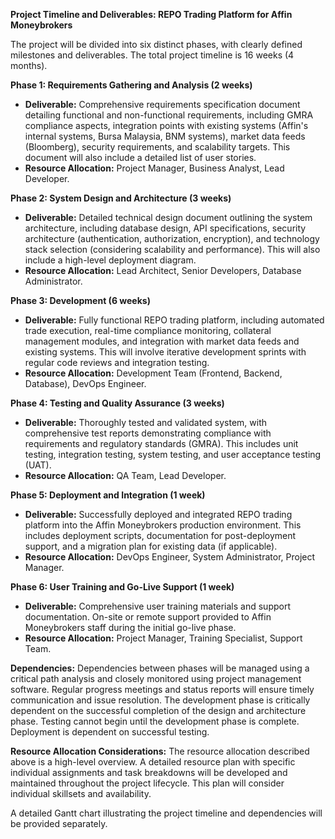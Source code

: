 **Project Timeline and Deliverables: REPO Trading Platform for Affin Moneybrokers**

The project will be divided into six distinct phases, with clearly defined milestones and deliverables.  The total project timeline is 16 weeks (4 months).

**Phase 1: Requirements Gathering and Analysis (2 weeks)**

*   **Deliverable:** Comprehensive requirements specification document detailing functional and non-functional requirements, including GMRA compliance aspects, integration points with existing systems (Affin's internal systems, Bursa Malaysia, BNM systems), market data feeds (Bloomberg), security requirements, and scalability targets.  This document will also include a detailed list of user stories.
*   **Resource Allocation:** Project Manager, Business Analyst, Lead Developer.

**Phase 2: System Design and Architecture (3 weeks)**

*   **Deliverable:**  Detailed technical design document outlining the system architecture, including database design, API specifications, security architecture (authentication, authorization, encryption), and technology stack selection (considering scalability and performance).  This will also include a high-level deployment diagram.
*   **Resource Allocation:** Lead Architect, Senior Developers, Database Administrator.

**Phase 3: Development (6 weeks)**

*   **Deliverable:**  Fully functional REPO trading platform, including automated trade execution, real-time compliance monitoring, collateral management modules, and integration with market data feeds and existing systems.  This will involve iterative development sprints with regular code reviews and integration testing.
*   **Resource Allocation:** Development Team (Frontend, Backend, Database), DevOps Engineer.

**Phase 4: Testing and Quality Assurance (3 weeks)**

*   **Deliverable:**  Thoroughly tested and validated system, with comprehensive test reports demonstrating compliance with requirements and regulatory standards (GMRA). This includes unit testing, integration testing, system testing, and user acceptance testing (UAT).
*   **Resource Allocation:** QA Team, Lead Developer.

**Phase 5: Deployment and Integration (1 week)**

*   **Deliverable:**  Successfully deployed and integrated REPO trading platform into the Affin Moneybrokers production environment. This includes deployment scripts, documentation for post-deployment support, and a migration plan for existing data (if applicable).
*   **Resource Allocation:** DevOps Engineer, System Administrator, Project Manager.

**Phase 6: User Training and Go-Live Support (1 week)**

*   **Deliverable:**  Comprehensive user training materials and support documentation. On-site or remote support provided to Affin Moneybrokers staff during the initial go-live phase.
*   **Resource Allocation:** Project Manager, Training Specialist, Support Team.


**Dependencies:**  Dependencies between phases will be managed using a critical path analysis and closely monitored using project management software. Regular progress meetings and status reports will ensure timely communication and issue resolution.  The development phase is critically dependent on the successful completion of the design and architecture phase.  Testing cannot begin until the development phase is complete.  Deployment is dependent on successful testing.

**Resource Allocation Considerations:** The resource allocation described above is a high-level overview.  A detailed resource plan with specific individual assignments and task breakdowns will be developed and maintained throughout the project lifecycle. This plan will consider individual skillsets and availability.

A detailed Gantt chart illustrating the project timeline and dependencies will be provided separately.
